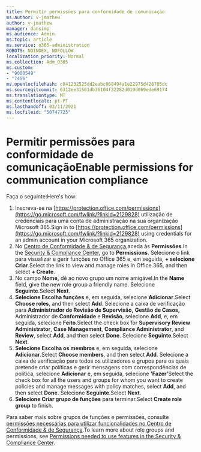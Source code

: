 ```yaml
---
title: Permitir permissões para conformidade de comunicação
ms.author: v-jmathew
author: v-jmathew
manager: dansimp
ms.audience: Admin
ms.topic: article
ms.service: o365-administration
ROBOTS: NOINDEX, NOFOLLOW
localization_priority: Normal
ms.collection: Adm_O365
ms.custom:
- "9000549"
- "7456"
ms.openlocfilehash: c841232525dd2eabc068494a1e22975d428705dc
ms.sourcegitcommit: 6312ee31561db36104f32282d019d069ede69174
ms.translationtype: MT
ms.contentlocale: pt-PT
ms.lasthandoff: 03/11/2021
ms.locfileid: "50747725"
---
```

# <a name="enable-permissions-for-communication-compliance"></a><span data-ttu-id="68f70-102">Permitir permissões para conformidade de comunicação</span><span class="sxs-lookup"><span data-stu-id="68f70-102">Enable permissions for communication compliance</span></span>

<span data-ttu-id="68f70-103">Faça o seguinte:</span><span class="sxs-lookup"><span data-stu-id="68f70-103">Here's how:</span></span>

1. <span data-ttu-id="68f70-104">Inscreva-se na [https://protection.office.com/permissions](https://go.microsoft.com/fwlink/?linkid=2129828) utilização de credenciais para uma conta de administração na sua organização Microsoft 365.</span><span class="sxs-lookup"><span data-stu-id="68f70-104">Sign in to [https://protection.office.com/permissions](https://go.microsoft.com/fwlink/?linkid=2129828) using credentials for an admin account in your Microsoft 365 organization.</span></span>
2. <span data-ttu-id="68f70-105">No [Centro de Conformidade & de Segurança,](https://go.microsoft.com/fwlink/?linkid=2101341)aceda às **Permissões**.</span><span class="sxs-lookup"><span data-stu-id="68f70-105">In the [Security & Compliance Center](https://go.microsoft.com/fwlink/?linkid=2101341), go to **Permissions**.</span></span> <span data-ttu-id="68f70-106">Selecione o link para visualizar e gerir funções no Office 365 e, em seguida, **\+ selecione Criar**.</span><span class="sxs-lookup"><span data-stu-id="68f70-106">Select the link to view and manage roles in Office 365, and then select **\+ Create**.</span></span>
3. <span data-ttu-id="68f70-107">No campo **Nome,** dê ao novo grupo um nome amigável.</span><span class="sxs-lookup"><span data-stu-id="68f70-107">In the **Name** field, give the new role group a friendly name.</span></span> <span data-ttu-id="68f70-108">Selecione **Seguinte**.</span><span class="sxs-lookup"><span data-stu-id="68f70-108">Select **Next**.</span></span>
4. <span data-ttu-id="68f70-109">**Selecione Escolha funções** e, em seguida, selecione **Adicionar**.</span><span class="sxs-lookup"><span data-stu-id="68f70-109">Select **Choose roles**, and then select **Add**.</span></span> <span data-ttu-id="68f70-110">Selecione a caixa de verificação para **Administrador de Revisão de Supervisão,** **Gestão de Casos,** Administrador de **Conformidade** e **Revisão**, selecione **Add**, e, em seguida, selecione **Feito**.</span><span class="sxs-lookup"><span data-stu-id="68f70-110">Select the check box for **Supervisory Review Administrator**, **Case Management**, **Compliance Administrator**, and **Review**, select **Add**, and then select **Done**.</span></span> <span data-ttu-id="68f70-111">Selecione **Seguinte**.</span><span class="sxs-lookup"><span data-stu-id="68f70-111">Select **Next**.</span></span>
5. <span data-ttu-id="68f70-112">**Selecione Escolha os membros** e, em seguida, selecione **Adicionar**.</span><span class="sxs-lookup"><span data-stu-id="68f70-112">Select **Choose members**, and then select **Add**.</span></span> <span data-ttu-id="68f70-113">Selecione a caixa de verificação para todos os utilizadores e grupos para os quais pretende criar políticas e gerir mensagens com correspondências de política, selecione **Adicionar** e, em seguida, selecione **'Fazer'**</span><span class="sxs-lookup"><span data-stu-id="68f70-113">Select the check box for all the users and groups for whom you want to create policies and manage messages with policy matches, select **Add**, and then select **Done**.</span></span> <span data-ttu-id="68f70-114">Selecione **Seguinte**.</span><span class="sxs-lookup"><span data-stu-id="68f70-114">Select **Next**.</span></span>
6. <span data-ttu-id="68f70-115">**Selecione Criar grupo de funções** para terminar.</span><span class="sxs-lookup"><span data-stu-id="68f70-115">Select **Create role group** to finish.</span></span>

<span data-ttu-id="68f70-116">Para saber mais sobre grupos de funções e permissões, consulte [permissões necessárias para utilizar funcionalidades no Centro de Conformidade & de Segurança](https://go.microsoft.com/fwlink/?linkid=2114184).</span><span class="sxs-lookup"><span data-stu-id="68f70-116">To learn more about role groups and permissions, see [Permissions needed to use features in the Security & Compliance Center](https://go.microsoft.com/fwlink/?linkid=2114184).</span></span>
